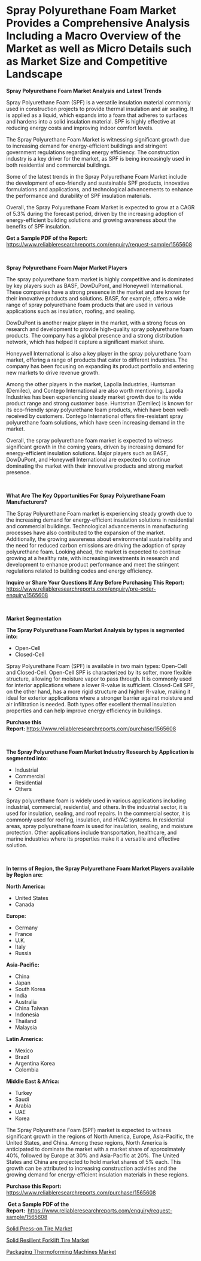 <p><h1>Spray Polyurethane Foam Market Provides a Comprehensive Analysis Including a Macro Overview of the Market as well as Micro Details such as Market Size and Competitive Landscape</h1></p><p><strong>Spray Polyurethane Foam Market Analysis and Latest Trends</strong></p>
<p><p>Spray Polyurethane Foam (SPF) is a versatile insulation material commonly used in construction projects to provide thermal insulation and air sealing. It is applied as a liquid, which expands into a foam that adheres to surfaces and hardens into a solid insulation material. SPF is highly effective at reducing energy costs and improving indoor comfort levels.</p><p>The Spray Polyurethane Foam Market is witnessing significant growth due to increasing demand for energy-efficient buildings and stringent government regulations regarding energy efficiency. The construction industry is a key driver for the market, as SPF is being increasingly used in both residential and commercial buildings.</p><p>Some of the latest trends in the Spray Polyurethane Foam Market include the development of eco-friendly and sustainable SPF products, innovative formulations and applications, and technological advancements to enhance the performance and durability of SPF insulation materials.</p><p>Overall, the Spray Polyurethane Foam Market is expected to grow at a CAGR of 5.3% during the forecast period, driven by the increasing adoption of energy-efficient building solutions and growing awareness about the benefits of SPF insulation.</p></p>
<p><strong>Get a Sample PDF of the Report:&nbsp;</strong> <a href="https://www.reliableresearchreports.com/enquiry/request-sample/1565608">https://www.reliableresearchreports.com/enquiry/request-sample/1565608</a></p>
<p>&nbsp;</p>
<p><strong>Spray Polyurethane Foam Major Market Players</strong></p>
<p><p>The spray polyurethane foam market is highly competitive and is dominated by key players such as BASF, DowDuPont, and Honeywell International. These companies have a strong presence in the market and are known for their innovative products and solutions. BASF, for example, offers a wide range of spray polyurethane foam products that are used in various applications such as insulation, roofing, and sealing.</p><p>DowDuPont is another major player in the market, with a strong focus on research and development to provide high-quality spray polyurethane foam products. The company has a global presence and a strong distribution network, which has helped it capture a significant market share.</p><p>Honeywell International is also a key player in the spray polyurethane foam market, offering a range of products that cater to different industries. The company has been focusing on expanding its product portfolio and entering new markets to drive revenue growth.</p><p>Among the other players in the market, Lapolla Industries, Huntsman (Demilec), and Contego International are also worth mentioning. Lapolla Industries has been experiencing steady market growth due to its wide product range and strong customer base. Huntsman (Demilec) is known for its eco-friendly spray polyurethane foam products, which have been well-received by customers. Contego International offers fire-resistant spray polyurethane foam solutions, which have seen increasing demand in the market.</p><p>Overall, the spray polyurethane foam market is expected to witness significant growth in the coming years, driven by increasing demand for energy-efficient insulation solutions. Major players such as BASF, DowDuPont, and Honeywell International are expected to continue dominating the market with their innovative products and strong market presence.</p></p>
<p>&nbsp;</p>
<p><strong>What Are The Key Opportunities For Spray Polyurethane Foam Manufacturers?</strong></p>
<p><p>The Spray Polyurethane Foam market is experiencing steady growth due to the increasing demand for energy-efficient insulation solutions in residential and commercial buildings. Technological advancements in manufacturing processes have also contributed to the expansion of the market. Additionally, the growing awareness about environmental sustainability and the need for reduced carbon emissions are driving the adoption of spray polyurethane foam. Looking ahead, the market is expected to continue growing at a healthy rate, with increasing investments in research and development to enhance product performance and meet the stringent regulations related to building codes and energy efficiency.</p></p>
<p><strong>Inquire or Share Your Questions If Any Before Purchasing This Report:</strong> <a href="https://www.reliableresearchreports.com/enquiry/pre-order-enquiry/1565608">https://www.reliableresearchreports.com/enquiry/pre-order-enquiry/1565608</a></p>
<p>&nbsp;</p>
<p><strong>Market Segmentation</strong></p>
<p><strong>The Spray Polyurethane Foam Market Analysis by types is segmented into:</strong></p>
<p><ul><li>Open-Cell</li><li>Closed-Cell</li></ul></p>
<p><p>Spray Polyurethane Foam (SPF) is available in two main types: Open-Cell and Closed-Cell. Open-Cell SPF is characterized by its softer, more flexible structure, allowing for moisture vapor to pass through. It is commonly used for interior applications where a lower R-value is sufficient. Closed-Cell SPF, on the other hand, has a more rigid structure and higher R-value, making it ideal for exterior applications where a stronger barrier against moisture and air infiltration is needed. Both types offer excellent thermal insulation properties and can help improve energy efficiency in buildings.</p></p>
<p><strong>Purchase this Report:&nbsp;</strong><a href="https://www.reliableresearchreports.com/purchase/1565608">https://www.reliableresearchreports.com/purchase/1565608</a></p>
<p>&nbsp;</p>
<p><strong>The Spray Polyurethane Foam Market Industry Research by Application is segmented into:</strong></p>
<p><ul><li>Industrial</li><li>Commercial</li><li>Residential</li><li>Others</li></ul></p>
<p><p>Spray polyurethane foam is widely used in various applications including industrial, commercial, residential, and others. In the industrial sector, it is used for insulation, sealing, and roof repairs. In the commercial sector, it is commonly used for roofing, insulation, and HVAC systems. In residential areas, spray polyurethane foam is used for insulation, sealing, and moisture protection. Other applications include transportation, healthcare, and marine industries where its properties make it a versatile and effective solution.</p></p>
<p>&nbsp;</p>
<p><strong>In terms of Region, the Spray Polyurethane Foam Market Players available by Region are:</strong></p>
<p>
    <p> <strong> North America: </strong>
        <ul>
            <li>United States</li>
            <li>Canada</li>
        </ul>
        </p> 
    <p> <strong> Europe: </strong>
        <ul>
            <li>Germany</li>
            <li>France</li>
            <li>U.K.</li>
            <li>Italy</li>
            <li>Russia</li>
        </ul>
        </p> 
    <p> <strong> Asia-Pacific: </strong>
        <ul>
            <li>China</li>
            <li>Japan</li>
            <li>South Korea</li>
            <li>India</li>
            <li>Australia</li>
            <li>China Taiwan</li>
            <li>Indonesia</li>
            <li>Thailand</li>
            <li>Malaysia</li>
        </ul>
        </p> 
    <p> <strong> Latin America: </strong>
        <ul>
            <li>Mexico</li>
            <li>Brazil</li>
            <li>Argentina Korea</li>
            <li>Colombia</li>
        </ul>
        </p> 
    <p> <strong> Middle East & Africa: </strong>
        <ul>
            <li>Turkey</li>
            <li>Saudi</li>
            <li>Arabia</li>
            <li>UAE</li>
            <li>Korea</li>
        </ul>
    </p>
    </p>
<p><p>The Spray Polyurethane Foam (SPF) market is expected to witness significant growth in the regions of North America, Europe, Asia-Pacific, the United States, and China. Among these regions, North America is anticipated to dominate the market with a market share of approximately 40%, followed by Europe at 30% and Asia-Pacific at 20%. The United States and China are projected to hold market shares of 5% each. This growth can be attributed to increasing construction activities and the growing demand for energy-efficient insulation materials in these regions.</p></p>
<p><strong>Purchase this Report: </strong><a href="https://www.reliableresearchreports.com/purchase/1565608">https://www.reliableresearchreports.com/purchase/1565608</a></p>
<p>&nbsp;<strong>Get a Sample PDF of the Report:&nbsp;&nbsp;</strong><a href="https://www.reliableresearchreports.com/enquiry/request-sample/1565608">https://www.reliableresearchreports.com/enquiry/request-sample/1565608</a></p>
<p><strong></strong></p>
<p><p><a href="https://view.publitas.com/reportprime-1/solid-press-on-tire-market-offer-valuable-insights-into-market-size-market-share-market-trends-and-projections-spanning-from-2023-to-2030/">Solid Press-on Tire Market</a></p><p><a href="https://view.publitas.com/reportprime-1/solid-resilient-forklift-tire-market-with-the-goal-of-estimating-the-market-size-and-future-growth-potential-of-various-market-segments-based-on-component-applications-end-user-and-region/">Solid Resilient Forklift Tire Market</a></p><p><a href="https://view.publitas.com/reportprime-1/packaging-thermoforming-machines-market-research-report-reveals-the-latest-trends-and-opportunities-of-this-market-for-period-from-2023-2030/">Packaging Thermoforming Machines Market</a></p></p>